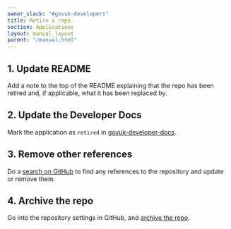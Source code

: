 ```yaml
---
owner_slack: "#govuk-developers"
title: Retire a repo
section: Applications
layout: manual_layout
parent: "/manual.html"
---
```


## 1. Update README

Add a note to the top of the README explaining that the repo has been retired and, if applicable, what it has been replaced by.

## 2. Update the Developer Docs

Mark the application as `retired` in [govuk-developer-docs](https://github.com/alphagov/govuk-developer-docs).

## 3. Remove other references

Do a [search on GitHub](https://github.com/search?q=org%3Aalphagov+panopticon&type=Code) to find any references to the repository and update or remove them.

## 4. Archive the repo

Go into the repository settings in GitHub, and [archive the repo](https://github.com/blog/2460-archiving-repositories).
